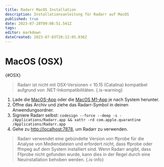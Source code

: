 ```yaml
---
title: Radarr MacOS Installation
description: Installationsanleitung für Radarr auf MacOS
published: true
date: 2023-07-28T09:08:51.541Z
tags: 
editor: markdown
dateCreated: 2023-07-03T20:12:05.036Z
---
```


# MacOS (OSX)

{#OSX}

> Radarr ist nicht mit OSX-Versionen < 10.15 (Catalina) kompatibel aufgrund von .NET-Inkompatibilitäten.
{.is-warning}

1. Lade die [MacOS-App](https://radarr.servarr.com/v1/update/master/updatefile?os=osx&runtime=netcore&arch=x64&installer=true) oder die [MacOS M1-App](https://radarr.servarr.com/v1/update/master/updatefile?os=osx&runtime=netcore&arch=arm64&installer=true) je nach System herunter.
1. Öffne das Archiv und ziehe das Radarr-Symbol in deinen Anwendungsordner.
1. Signiere Radarr selbst: `codesign --force --deep -s - /Applications/Radarr.app && xattr -rd com.apple.quarantine /Applications/Radarr.app`
1. Gehe zu <http://localhost:7878>, um Radarr zu verwenden.

> Radarr verwendet eine gebündelte Version von ffprobe für die Analyse von Mediendateien und erfordert nicht, dass ffprobe oder ffmpeg auf dem System installiert sind. Wenn Radarr angibt, dass Ffprobe nicht gefunden wurde, kann dies in der Regel durch eine Neuinstallation behoben werden.
{.is-info}